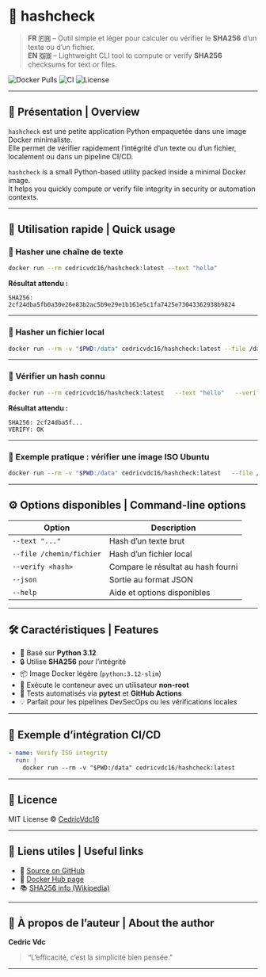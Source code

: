 # 🧩 hashcheck

> **FR 🇫🇷** – Outil simple et léger pour calculer ou vérifier le **SHA256** d’un texte ou d’un fichier.  
> **EN 🇬🇧** – Lightweight CLI tool to compute or verify **SHA256** checksums for text or files.

![Docker Pulls](https://img.shields.io/docker/pulls/cedricvdc16/hashcheck)
![CI](https://github.com/CedricVdc16/hashcheck/actions/workflows/ci.yml/badge.svg)
![License](https://img.shields.io/badge/license-MIT-green)

---

## 🧠 Présentation | Overview

`hashcheck` est une petite application Python empaquetée dans une image Docker minimaliste.  
Elle permet de vérifier rapidement l’intégrité d’un texte ou d’un fichier, localement ou dans un pipeline CI/CD.

`hashcheck` is a small Python-based utility packed inside a minimal Docker image.  
It helps you quickly compute or verify file integrity in security or automation contexts.

---

## 🚀 Utilisation rapide | Quick usage

### 📝 Hasher une chaîne de texte

```bash
docker run --rm cedricvdc16/hashcheck:latest --text "hello"
```

**Résultat attendu :**
```
SHA256: 2cf24dba5fb0a30e26e83b2ac5b9e29e1b161e5c1fa7425e73043362938b9824
```

---

### 📁 Hasher un fichier local

```bash
docker run --rm -v "$PWD:/data" cedricvdc16/hashcheck:latest --file /data/monfichier.txt
```

---

### 🧩 Vérifier un hash connu

```bash
docker run --rm cedricvdc16/hashcheck:latest   --text "hello"   --verify 2cf24dba5fb0a30e26e83b2ac5b9e29e1b161e5c1fa7425e73043362938b9824
```

**Résultat attendu :**
```
SHA256: 2cf24dba5f...
VERIFY: OK
```

---

### 💾 Exemple pratique : vérifier une image ISO Ubuntu

```bash
docker run --rm -v "$PWD:/data" cedricvdc16/hashcheck:latest   --file /data/ubuntu-25.10-beta-desktop-amd64.iso   --verify 0f8ddc6db21d3414d1611ff9cedf5dba0bc58a77c064e71930b3ecec295c6716
```

---

## ⚙️ Options disponibles | Command-line options

| Option | Description |
|--------|--------------|
| `--text "..."` | Hash d’un texte brut |
| `--file /chemin/fichier` | Hash d’un fichier local |
| `--verify <hash>` | Compare le résultat au hash fourni |
| `--json` | Sortie au format JSON |
| `--help` | Aide et options disponibles |

---

## 🛠️ Caractéristiques | Features

- 🐍 Basé sur **Python 3.12**
- 🔒 Utilise **SHA256** pour l’intégrité
- 📦 Image Docker légère (`python:3.12-slim`)
- 👷 Exécute le conteneur avec un utilisateur **non-root**
- 🧪 Tests automatisés via **pytest** et **GitHub Actions**
- 💡 Parfait pour les pipelines DevSecOps ou les vérifications locales

---

## 🧰 Exemple d’intégration CI/CD

```yaml
- name: Verify ISO integrity
  run: |
    docker run --rm -v "$PWD:/data" cedricvdc16/hashcheck:latest       --file /data/ubuntu.iso       --verify $(cat /data/SHA256SUMS | grep ubuntu.iso | cut -d ' ' -f1)
```

---

## 🧾 Licence

MIT License © [CedricVdc16](https://github.com/CedricVdc16)

---

## 🔗 Liens utiles | Useful links

- 🐙 [Source on GitHub](https://github.com/CedricVdc16/hashcheck)
- 🐳 [Docker Hub page](https://hub.docker.com/r/cedricvdc16/hashcheck)
- 📚 [SHA256 info (Wikipedia)](https://en.wikipedia.org/wiki/SHA-2)

---

## 👤 À propos de l’auteur | About the author

**Cedric Vdc**  

> “L’efficacité, c’est la simplicité bien pensée.”

---
